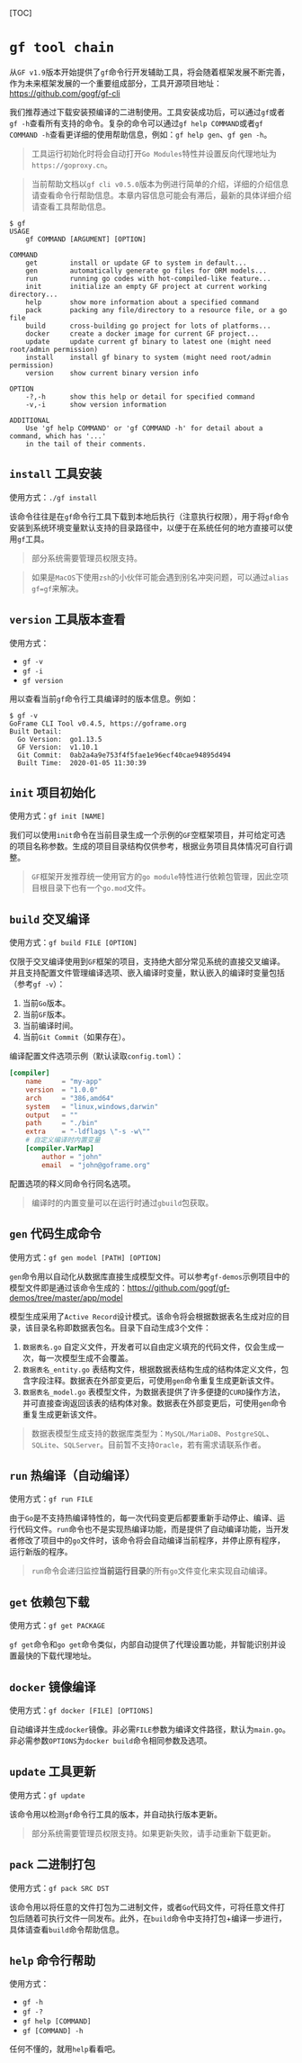 [TOC]


# `gf tool chain`

从`GF v1.9`版本开始提供了`gf`命令行开发辅助工具，将会随着框架发展不断完善，作为未来框架发展的一个重要组成部分，工具开源项目地址：https://github.com/gogf/gf-cli

我们推荐通过下载安装预编译的二进制使用。工具安装成功后，可以通过`gf`或者`gf -h`查看所有支持的命令。复杂的命令可以通过`gf help COMMAND`或者`gf COMMAND -h`查看更详细的使用帮助信息，例如：`gf help gen`、`gf gen -h`。

> 工具运行初始化时将会自动打开`Go Modules`特性并设置反向代理地址为 `https://goproxy.cn`。

> 当前帮助文档以`gf cli v0.5.0`版本为例进行简单的介绍，详细的介绍信息请查看命令行帮助信息。本章内容信息可能会有滞后，最新的具体详细介绍请查看工具帮助信息。

```
$ gf
USAGE
    gf COMMAND [ARGUMENT] [OPTION]

COMMAND
    get        install or update GF to system in default...
    gen        automatically generate go files for ORM models...
    run        running go codes with hot-compiled-like feature...
    init       initialize an empty GF project at current working directory...
    help       show more information about a specified command
    pack       packing any file/directory to a resource file, or a go file
    build      cross-building go project for lots of platforms...
    docker     create a docker image for current GF project...
    update     update current gf binary to latest one (might need root/admin permission)
    install    install gf binary to system (might need root/admin permission)
    version    show current binary version info

OPTION
    -?,-h      show this help or detail for specified command
    -v,-i      show version information

ADDITIONAL
    Use 'gf help COMMAND' or 'gf COMMAND -h' for detail about a command, which has '...'
    in the tail of their comments.
```


## `install` 工具安装

使用方式：`./gf install`

该命令往往是在`gf`命令行工具下载到本地后执行（注意执行权限），用于将`gf`命令安装到系统环境变量默认支持的目录路径中，以便于在系统任何的地方直接可以使用`gf`工具。

> 部分系统需要管理员权限支持。

> 如果是`MacOS`下使用`zsh`的小伙伴可能会遇到别名冲突问题，可以通过`alias gf=gf`来解决。

## `version` 工具版本查看

使用方式：
- `gf -v`
- `gf -i`
- `gf version`

用以查看当前`gf`命令行工具编译时的版本信息。例如：
```
$ gf -v
GoFrame CLI Tool v0.4.5, https://goframe.org
Built Detail:
  Go Version:  go1.13.5
  GF Version:  v1.10.1
  Git Commit:  0ab2a4a9e753f4f5fae1e96ecf40cae94895d494
  Built Time:  2020-01-05 11:30:39
```

## `init` 项目初始化

使用方式：`gf init [NAME]`

我们可以使用`init`命令在当前目录生成一个示例的`GF`空框架项目，并可给定可选的项目名称参数。生成的项目目录结构仅供参考，根据业务项目具体情况可自行调整。

> `GF`框架开发推荐统一使用官方的`go module`特性进行依赖包管理，因此空项目根目录下也有一个`go.mod`文件。

## `build` 交叉编译

使用方式：`gf build FILE [OPTION]`

仅限于交叉编译使用到`GF`框架的项目，支持绝大部分常见系统的直接交叉编译。并且支持配置文件管理编译选项、嵌入编译时变量，默认嵌入的编译时变量包括（参考`gf -v`）：
1. 当前`Go`版本。
1. 当前`GF`版本。
1. 当前编译时间。
1. 当前`Git Commit`（如果存在）。

编译配置文件选项示例（默认读取`config.toml`）：
```toml
[compiler]
    name     = "my-app"
    version  = "1.0.0"
    arch     = "386,amd64"
    system   = "linux,windows,darwin"
    output   = ""
    path     = "./bin"
	extra    = "-ldflags \"-s -w\""
    # 自定义编译时内置变量
    [compiler.VarMap]
        author = "john"
        email  = "john@goframe.org"
```
配置选项的释义同命令行同名选项。

> 编译时的内置变量可以在运行时通过`gbuild`包获取。

## `gen` 代码生成命令

使用方式：`gf gen model [PATH] [OPTION]`

`gen`命令用以自动化从数据库直接生成模型文件。可以参考`gf-demos`示例项目中的模型文件即是通过该命令生成的：https://github.com/gogf/gf-demos/tree/master/app/model

模型生成采用了`Active Record`设计模式。该命令将会根据数据表名生成对应的目录，该目录名称即数据表包名。目录下自动生成3个文件：
1. `数据表名.go` 自定义文件，开发者可以自由定义填充的代码文件，仅会生成一次，每一次模型生成不会覆盖。
1. `数据表名_entity.go` 表结构文件，根据数据表结构生成的结构体定义文件，包含字段注释。数据表在外部变更后，可使用`gen`命令重复生成更新该文件。
1. `数据表名_model.go` 表模型文件，为数据表提供了许多便捷的`CURD`操作方法，并可直接查询返回该表的结构体对象。数据表在外部变更后，可使用`gen`命令重复生成更新该文件。

> 数据表模型生成支持的数据库类型为：`MySQL/MariaDB`、`PostgreSQL`、`SQLite`、`SQLServer`。目前暂不支持`Oracle`，若有需求请联系作者。

## `run` 热编译（自动编译）
使用方式：`gf run FILE`

由于`Go`是不支持热编译特性的，每一次代码变更后都要重新手动停止、编译、运行代码文件。`run`命令也不是实现热编译功能，而是提供了自动编译功能，当开发者修改了项目中的`go`文件时，该命令将会自动编译当前程序，并停止原有程序，运行新版的程序。

> `run`命令会递归监控**当前运行目录**的所有`go`文件变化来实现自动编译。

## `get` 依赖包下载

使用方式：`gf get PACKAGE`

`gf get`命令和`go get`命令类似，内部自动提供了代理设置功能，并智能识别并设置最快的下载代理地址。


## `docker` 镜像编译

使用方式：`gf docker [FILE] [OPTIONS]`

自动编译并生成`docker`镜像。非必需`FILE`参数为编译文件路径，默认为`main.go`。非必需参数`OPTIONS`为`docker build`命令相同参数及选项。

## `update` 工具更新

使用方式：`gf update`

该命令用以检测`gf`命令行工具的版本，并自动执行版本更新。

> 部分系统需要管理员权限支持。如果更新失败，请手动重新下载更新。


## `pack` 二进制打包

使用方式：`gf pack SRC DST`

该命令用以将任意的文件打包为二进制文件，或者`Go`代码文件，可将任意文件打包后随着可执行文件一同发布。此外，在`build`命令中支持打包+编译一步进行，具体请查看`build`命令帮助信息。

## `help` 命令行帮助

使用方式：
- `gf -h`
- `gf -?`
- `gf help [COMMAND]`  
- `gf [COMMAND] -h`

任何不懂的，就用`help`看看吧。















